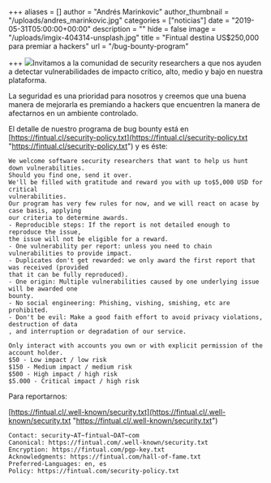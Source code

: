 +++
aliases = []
author = "Andrés Marinkovic"
author_thumbnail = "/uploads/andres_marinkovic.jpg"
categories = ["noticias"]
date = "2019-05-31T05:00:00+00:00"
description = ""
hide = false
image = "/uploads/imgix-404314-unsplash.jpg"
title = "Fintual destina US$250,000 para premiar a hackers"
url = "/bug-bounty-program"

+++
![](/uploads/imgix-404314-unsplash.jpg)Invitamos a la comunidad de security researchers a que nos ayuden a detectar vulnerabilidades de impacto crítico, alto, medio y bajo en nuestra plataforma.

La seguridad es una prioridad para nosotros y creemos que una buena manera de mejorarla es premiando a hackers que encuentren la manera de afectarnos en un ambiente controlado.

El detalle de nuestro programa de bug bounty está en [https://fintual.cl/security-policy.txt](https://fintual.cl/security-policy.txt "https://fintual.cl/security-policy.txt") y es éste:

    We welcome software security researchers that want to help us hunt down vulnerabilities.
    Should you find one, send it over. 
    We'll be filled with gratitude and reward you with up to$5,000 USD for critical 
    vulnerabilities.
    Our program has very few rules for now, and we will react on acase by case basis, applying 
    our criteria to determine awards.
    - Reproducible steps: If the report is not detailed enough to reproduce the issue, 
    the issue will not be eligible for a reward.
    - One vulnerability per report: unless you need to chain vulnerabilities to provide impact.
    - Duplicates don't get rewarded: we only award the first report that was received (provided 
    that it can be fully reproduced).
    - One origin: Multiple vulnerabilities caused by one underlying issue will be awarded one 
    bounty.
    - No social engineering: Phishing, vishing, smishing, etc are prohibited.
    - Don't be evil: Make a good faith effort to avoid privacy violations, destruction of data
    , and interruption or degradation of our service. 
    
    Only interact with accounts you own or with explicit permission of the account holder.
    $50 - Low impact / low risk
    $150 - Medium impact / medium risk
    $500 - High impact / high risk
    $5.000 - Critical impact / high risk

Para reportarnos:

[https://fintual.cl/.well-known/security.txt](https://fintual.cl/.well-known/security.txt "https://fintual.cl/.well-known/security.txt")

    Contact: security~AT~fintual~DAT~com
    Canonical: https://fintual.com/.well-known/security.txt
    Encryption: https://fintual.com/pgp-key.txt
    Acknowledgments: https://fintual.com/hall-of-fame.txt
    Preferred-Languages: en, es
    Policy: https://fintual.com/security-policy.txt